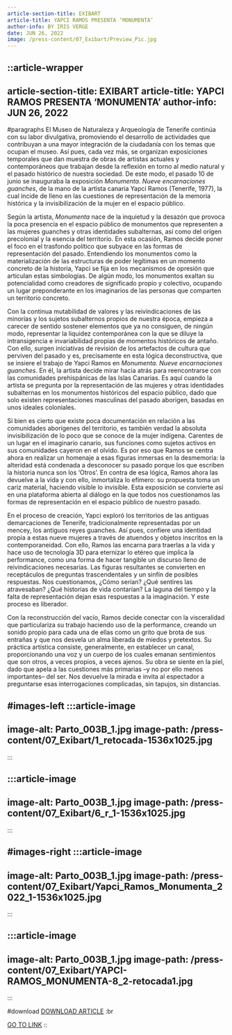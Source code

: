 ```yaml
---
article-section-title: EXIBART
article-title: YAPCI RAMOS PRESENTA ‘MONUMENTA’
author-info: BY IRIS VERGE
date: JUN 26, 2022
image: /press-content/07_Exibart/Preview_Pic.jpg
---
```


::article-wrapper
---
article-section-title: EXIBART
article-title: YAPCI RAMOS PRESENTA ‘MONUMENTA’
author-info: JUN 26, 2022
---
#paragraphs
El Museo de Naturaleza y Arqueología de Tenerife continúa con su labor divulgativa, promoviendo el desarrollo de actividades que contribuyan a una mayor integración de la ciudadanía con los temas que ocupan el museo. Así pues, cada vez más, se organizan exposiciones temporales que dan muestra de obras de artistas actuales y contemporáneos que trabajan desde la reflexión en torno al medio natural y el pasado histórico de nuestra sociedad. De este modo, el pasado 10 de junio se inauguraba la exposición _Monumenta. Nueve encarnaciones guanches_, de la mano de la artista canaria Yapci Ramos (Tenerife, 1977), la cual incide de lleno en las cuestiones de representación de la memoria histórica y la invisibilización de la mujer en el espacio público.

Según la artista, _Monumenta_ nace de la inquietud y la desazón que provoca la poca presencia en el espacio público de monumentos que representen a las mujeres guanches y otras identidades subalternas, así como del origen precolonial y la esencia del territorio. En esta ocasión, Ramos decide poner el foco en el trasfondo político que subyace en las formas de representación del pasado. Entendiendo los monumentos como la materialización de las estructuras de poder legítimas en un momento concreto de la historia, Yapci se fija en los mecanismos de opresión que articulan estas simbologías. De algún modo, los monumentos exaltan su potencialidad como creadores de significado propio y colectivo, ocupando un lugar preponderante en los imaginarios de las personas que comparten un territorio concreto.

Con la continua mutabilidad de valores y las reivindicaciones de las minorías y los sujetos subalternos propios de nuestra época, empieza a carecer de sentido sostener elementos que ya no consiguen, de ningún modo, representar la liquidez contemporánea con la que se diluye la intransigencia e invariabilidad propias de momentos históricos de antaño. Con ello, surgen iniciativas de revisión de los artefactos de cultura que perviven del pasado y es, precisamente en esta lógica deconstructiva, que se insiere el trabajo de Yapci Ramos en _Monumenta. Nueve encarnaciones guanches_. En él, la artista decide mirar hacia atrás para reencontrarse con las comunidades prehispánicas de las Islas Canarias. Es aquí cuando la artista se pregunta por la representación de las mujeres y otras identidades subalternas en los monumentos históricos del espacio público, dado que solo existen representaciones masculinas del pasado aborigen, basadas en unos ideales coloniales.

Si bien es cierto que existe poca documentación en relación a las comunidades aborígenes del territorio, es también verdad la absoluta invisibilización de lo poco que se conoce de la mujer indígena. Carentes de un lugar en el imaginario canario, sus funciones como sujetos activos en sus comunidades cayeron en el olvido. Es por eso que Ramos se centra ahora en realizar un homenaje a esas figuras inmersas en la desmemoria: la alteridad está condenada a desconocer su pasado porque los que escriben la historia nunca son los ‘Otros’. En contra de esa lógica, Ramos ahora las devuelve a la vida y con ello, inmortaliza lo efímero: su propuesta toma un cariz material, haciendo visible lo invisible. Esta exposición se convierte así en una plataforma abierta al diálogo en la que todos nos cuestionamos las formas de representación en el espacio público de nuestro pasado.

En el proceso de creación, Yapci exploró los territorios de las antiguas demarcaciones de Tenerife, tradicionalmente representadas por un mencey, los antiguos reyes guanches. Así pues, confiere una identidad propia a estas nueve mujeres a través de atuendos y objetos inscritos en la contemporaneidad. Con ello, Ramos las encarna para traerlas a la vida y hace uso de tecnología 3D para eternizar lo etéreo que implica la performance, como una forma de hacer tangible un discurso lleno de reivindicaciones necesarias. Las figuras resultantes se convierten en receptáculos de preguntas trascendentales y un sinfín de posibles respuestas. Nos cuestionamos, ¿Cómo serían? ¿Qué sentires las atravesaban? ¿Qué historias de vida contarían? La laguna del tiempo y la falta de representación dejan esas respuestas a la imaginación. Y este proceso es liberador.

Con la reconstrucción del vacío, Ramos decide conectar con la visceralidad que particulariza su trabajo haciendo uso de la performance, creando un sonido propio para cada una de ellas como un grito que brota de sus entrañas y que nos desvela un alma liberada de miedos y pretextos. Su práctica artística consiste, generalmente, en establecer un canal, proporcionando una voz y un cuerpo de los cuales emanan sentimientos que son otros, a veces propios, a veces ajenos. Su obra se siente en la piel, dado que apela a las cuestiones más primarias –y no por ello menos importantes– del ser. Nos devuelve la mirada e invita al espectador a preguntarse esas interrogaciones complicadas, sin tapujos, sin distancias.

#images-left
  :::article-image
  ---
  image-alt: Parto_003B_1.jpg
  image-path: /press-content/07_Exibart/1_retocada-1536x1025.jpg
  ---
  :::

  :::article-image
  ---
  image-alt: Parto_003B_1.jpg
  image-path: /press-content/07_Exibart/6_r_1-1536x1025.jpg
  ---
  :::

#images-right
  :::article-image
  ---
  image-alt: Parto_003B_1.jpg
  image-path: /press-content/07_Exibart/Yapci_Ramos_Monumenta_2022_1-1536x1025.jpg
  ---
  :::

  :::article-image
  ---
  image-alt: Parto_003B_1.jpg
  image-path: /press-content/07_Exibart/YAPCI-RAMOS_MONUMENTA-8_2-retocada1.jpg
  ---
  :::

#download
[DOWNLOAD ARTICLE](/press-content/07_Exibart/P%C3%A1ginas%20desdeYapciRamos_PressKitSelection-6.pdf) :br

[](https://www.eldia.es/cultura/2024/03/02/parir-renacer-yapci-ramos-santa-98938595.html)[GO TO LINK](https://www.exibart.es/exposiciones/yapci-ramos-da-visibilidad-a-la-olvidada-mujer-guanche-a-traves-de-su-exposicion-monumenta/)
::
